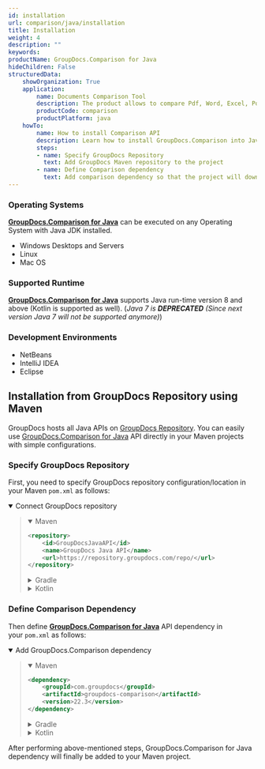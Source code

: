 ```yaml
---
id: installation
url: comparison/java/installation
title: Installation
weight: 4
description: ""
keywords: 
productName: GroupDocs.Comparison for Java
hideChildren: False
structuredData:
    showOrganization: True
    application:
        name: Documents Comparison Tool
        description: The product allows to compare Pdf, Word, Excel, PowerPoint, AutoCad, Image, Code and much more file formats. Comparison API also supports accepting or rejecting changes, extracting document information and generating comparison report
        productCode: comparison
        productPlatform: java
    howTo:
        name: How to install Comparison API
        description: Learn how to install GroupDocs.Comparison into Java or Kotlin project
        steps:
        - name: Specify GroupDocs Repository
          text: Add GroupDocs Maven repository to the project
        - name: Define Comparison dependency
          text: Add comparison dependency so that the project will download required libraries
---
```

### Operating Systems

**[GroupDocs.Comparison for Java](https://products.groupdocs.com/comparison/java)** can be executed on any Operating System with Java JDK installed.

*   Windows Desktops and Servers
*   Linux
*   Mac OS

### Supported Runtime

**[GroupDocs.Comparison for Java](https://products.groupdocs.com/comparison/java)** supports Java run-time version 8 and above (Kotlin is supported as well).
(_Java 7 is **DEPRECATED** (Since next version Java 7 will not be supported anymore)_)

### Development Environments

*   NetBeans
*   IntelliJ IDEA
*   Eclipse

## Installation from GroupDocs Repository using Maven

GroupDocs hosts all Java APIs on [GroupDocs Repository](https://repository.groupdocs.com/webapp/#/artifacts/browse/tree/General/repo). You can easily use [GroupDocs.Comparison for Java](https://repository.groupdocs.com/webapp/#/artifacts/browse/tree/General/repo/com/groupdocs/groupdocs-comparison) API directly in your Maven projects with simple configurations.

### Specify GroupDocs Repository

First, you need to specify GroupDocs repository configuration/location in your Maven `pom.xml` as follows:

<details open><summary>Connect GroupDocs repository</summary><blockquote>
<details open><summary>Maven</summary>

```xml
<repository>
    <id>GroupDocsJavaAPI</id>
    <name>GroupDocs Java API</name>
    <url>https://repository.groupdocs.com/repo/</url>
</repository>
```

</details>
<details><summary>Gradle</summary>

```groovy
repositories {
    maven {
        url "https://repository.groupdocs.com/repo/"
    }
}
```

</details>
<details><summary>Kotlin</summary>

```kotlin
repositories {
    maven(url = "https://repository.groupdocs.com/repo/")
}
```

</details>
</blockquote></details>

### Define Comparison Dependency

Then define **[GroupDocs.Comparison for Java](https://products.groupdocs.com/comparison/java)** API dependency in your `pom.xml` as follows:

<details open><summary>Add GroupDocs.Comparison dependency</summary><blockquote>
<details open><summary>Maven</summary>

```xml
<dependency>
    <groupId>com.groupdocs</groupId>
    <artifactId>groupdocs-comparison</artifactId>
    <version>22.3</version>
</dependency>
```

</details>
<details><summary>Gradle</summary>

```groovy
dependencies {
    implementation 'com.groupdocs:groupdocs-comparison:22.3'
}
```

</details>
<details><summary>Kotlin</summary>

```kotlin
dependencies {
    implementation("com.groupdocs:groupdocs-comparison:22.3")
}
```

</details>
</blockquote></details>

After performing above-mentioned steps, GroupDocs.Comparison for Java dependency will finally be added to your Maven project.
